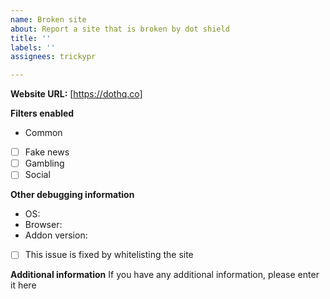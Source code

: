 ```yaml
---
name: Broken site
about: Report a site that is broken by dot shield
title: ''
labels: ''
assignees: trickypr

---
```


**Website URL:** [https://dothq.co]

**Filters enabled**
 - Common
 - [ ] Fake news
 - [ ] Gambling
 - [ ] Social

**Other debugging information**
 - OS:
 - Browser:
 - Addon version:
 - [ ] This issue is fixed by whitelisting the site

**Additional information**
If you have any additional information, please enter it here
